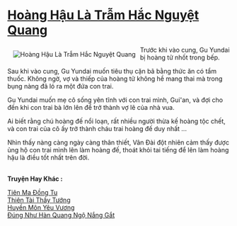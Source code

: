 <a href="https://truyenwiki.net/hoang-hau-la-tram-hac-nguyet-quang.36542/" title="Hoàng Hậu Là Trẫm Hắc Nguyệt Quang"><h1>Hoàng Hậu Là Trẫm Hắc Nguyệt Quang</h1></a><div style="display:table"><img align="right" style="float: left; padding: 10px;" src="https://truyenwiki.net/a/img/str/src/36542.jpg" alt="Hoàng Hậu Là Trẫm Hắc Nguyệt Quang">Trước khi vào cung, Gu Yundai bị hoàng tử nhốt trong bếp.<p></p> Sau khi vào cung, Gu Yundai muốn tiêu thụ cặn bã bằng thức ăn có tẩm thuốc. Không ngờ, vợ và thiếp của hoàng tử không hề mang thai mà trong bụng nàng đã ló ra một đứa con trai.<p></p> Gu Yundai muốn mẹ cô sống yên tĩnh với con trai mình, Gui&#39;an, và đợi cho đến khi con trai bà lớn lên để trở thành vợ lẽ của nhà vua.<p></p> Ai biết rằng chú hoàng đế nổi loạn, rất nhiều người thừa kế hoàng tộc chết, và con trai của cô ấy trở thành cháu trai hoàng đế duy nhất ...<p></p> Nhìn thấy nàng càng ngày càng thân thiết, Vân Đài đột nhiên cảm thấy được ủng hộ con trai mình lên làm hoàng đế, thoát khỏi tai tiếng để lên làm hoàng hậu là điều tốt nhất trên đời.</div><p><br><b>Truyện Hay Khác :</b></p><a href="https://truyenwiki.net/tien-ma-dong-tu.35532/" alt="Tiên Ma Đồng Tu">Tiên Ma Đồng Tu</a><br/><a href="https://sangtacviet.wordpress.com/2020/10/22/thien-tai-thay-tuong/" alt="Thiên Tài Thầy Tướng">Thiên Tài Thầy Tướng</a><br/><a href="https://github.com/nownovels/topcv/tree/master/truyenhay/35523" alt="Huyền Môn Yêu Vương">Huyền Môn Yêu Vương</a><br/><a href="https://github.com/nownovels/topcv/tree/master/truyenhay/41174" alt="Đúng Như Hàn Quang Ngộ Nắng Gắt">Đúng Như Hàn Quang Ngộ Nắng Gắt</a><br/>